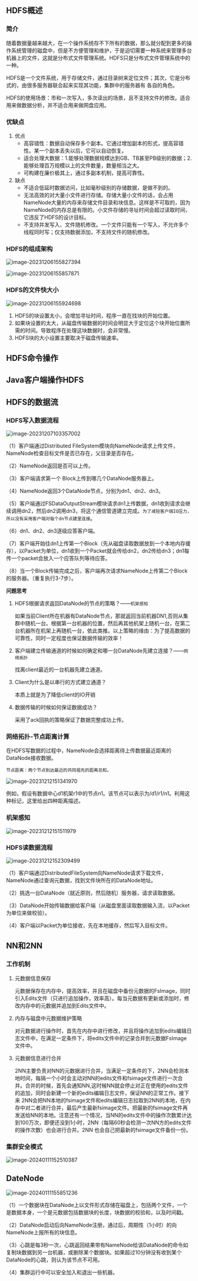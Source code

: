 ## HDFS概述

### 简介

随着数据量越来越大，在一个操作系统存不下所有的数据，那么就分配到更多的操作系统管理的磁盘中，但是不方便管理和维护，于是迫切需要一种系统来管理多台机器上的文件，这就是分布式文件管理系统。HDFS只是分布式文件管理系统中的一种。

HDFS是一个文件系统，用于存储文件，通过目录树来定位文件；其次，它是分布式的，由很多服务器联合起来实现其功能，集群中的服务器有 各自的角色。

HDFS的使用场景：市和一次写入，多次读出的场景，且不支持文件的修改。适合用来做数据分析，并不适合用来做网盘应用。

### 优缺点

1. 优点
   * 高容错性：数据自动保存多个副本。它通过增加副本的形式，提高容错性。某一个副本丢失以后，它可以自动恢复。
   * 适合处理大数据：1.能够处理数据规模达到GB、TB甚至PB级别的数据；2.能够处理百万规模以上的文件数量，数量相当之大。
   * 可构建在廉价极其上，通过多副本机制，提高可靠性。
2. 缺点
   * 不适合低延时数据访问，比如毫秒级别的存储数据，是做不到的。
   * 无法高效的对大量小文件进行存储。存储大量小文件的话，会占用NameNode大量的内存来存储文件目录和块信息。这样是不可取的，因为NameNode的内存总是有限的。小文件存储的寻址时间会超过读取时间，它违反了HDFS的设计目标。
   * 不支持并发写入、文件随机修改。一个文件只能有一个写入，不允许多个线程同时写；仅支持数据添加，不支持文件的随机修改。

### HDFS的组成架构

![image-20231206155827394](./hdfs.assets/image-20231206155827394.png)

![image-20231206155857871](./hdfs.assets/image-20231206155857871.png)

### HDFS的文件快大小

![image-20231206155924698](./hdfs.assets/image-20231206155924698.png)

1. HDFS的块设置太小，会增加寻址时间，程序一直在找块的开始位置。
2. 如果块设置的太大，从磁盘传输数据的时间会明显大于定位这个块开始位置所需的时间。导致程序在处理这块数据时，会非常慢。
3. HDFS块的大小设置主要取决于磁盘传输速率。

## HDFS命令操作

## Java客户端操作HDFS

## HDFS的数据流

### HDFS写入数据流程

![image-20231207103357002](./hdfs.assets/image-20231207103357002.png)

（1）客户端通过Distributed FileSystem模块向NameNode请求上传文件，NameNode检查目标文件是否已存在，父目录是否存在。

（2）NameNode返回是否可以上传。

（3）客户端请求第一个 Block上传到哪几个DataNode服务器上。

（4）NameNode返回3个DataNode节点，分别为dn1、dn2、dn3。

（5）客户端通过FSDataOutputStream模块请求dn1上传数据，dn1收到请求会继续调用dn2，然后dn2调用dn3，将这个通信管道建立完成。`为了减轻客户端IO压力，所以没有采用客户端对每个dn节点建里连接`。

（6）dn1、dn2、dn3逐级应答客户端。

（7）客户端开始往dn1上传第一个Block（先从磁盘读取数据放到一个本地内存缓存），以Packet为单位，dn1收到一个Packet就会传给dn2，dn2传给dn3；dn1每传一个packet会放入一个应答队列等待应答。

（8）当一个Block传输完成之后，客户端再次请求NameNode上传第二个Block的服务器。（重复执行3-7步）。

**问题思考**

1. HDFS根据请求返回DataNode的节点的策略？——`机架感知`

   如果当前Client所在机器有DataNode节点，那就返回当前机器DN1,否则从集群中随机一台。根据第一台机器的位置，然后再其他机架上随机一台，在第二台机器所在机架上再随机一台，依此类推。以上策略的缘由：为了提高数据的可靠性，同时一定程度也保证数据传输的效率！

2. 客户端建立传输通道的时候如何确定和哪一台DataNode先建立连接？——`网络拓扑`

   找离client最近的一台机器先建立通道。

3. Client为什么是以串行的方式建立通道？

   本质上就是为了降低client的IO开销

4. 数据传输的时候如何保证数据成功？

   采用了ack回执的策略保证了数据完整成功上传。

### 网络拓扑-节点距离计算

在HDFS写数据的过程中，NameNode会选择距离待上传数据最近距离的DataNode接收数据。

`节点距离：两个节点到达最近的共同祖先的距离总和。`

![image-20231212151341970](./hdfs.assets/image-20231212151341970.png)

例如，假设有数据中心d1机架r1中的节点n1。该节点可以表示为/d1/r1/n1。利用这种标记，这里给出四种距离描述。

### 机架感知

![image-20231212151511979](./hdfs.assets/image-20231212151511979.png)

### HDFS读数据流程

![image-20231212152309499](./hdfs.assets/image-20231212152309499.png)

（1）客户端通过DistributedFileSystem向NameNode请求下载文件，NameNode通过查询元数据，找到文件块所在的DataNode地址。

（2）挑选一台DataNode（就近原则，然后随机）服务器，请求读取数据。

（3）DataNode开始传输数据给客户端（从磁盘里面读取数据输入流，以Packet为单位来做校验）。

（4）客户端以Packet为单位接收，先在本地缓存，然后写入目标文件。

## NN和2NN

### 工作机制

1. 元数据信息保存

   元数据保存在内存中，提高效率，并且在磁盘中备份元数据的FsImage，同时引入Edits文件（只进行追加操作，效率高）。每当元数据有更新或添加时，修改内存中的元数据并追加到Edits文件中。

2. 内存与磁盘中元数据维护策略

   对元数据进行操作时，首先在内存中进行修改，并且将操作追加到edits编辑日志文件中，在满足一定条件下，将edits文件中的记录合并到元数据FsImage文件中。

3. 元数据信息进行合并

   2NN主要负责对NN的元数据进行合并，当满足一定条件的下，2NN会检测本地时间，每隔一个小时会主动对NN的edits文件和fsimage文件进行一次合并。合并的时候，首先会通知NN,这时候NN就会停止对正在使用的edits文件的追加，同时会新建一个新的edits编辑日志文件，保证NN的正常工作。接下来 2NN会把NN本地的fsimage文件和edits编辑日志拉取到2NN的本地，在内存中对二者进行合并，最后产生最新fsimage文件。把最新的fsimage文件再发送给NN的本地。注意还有一个情况，当NN的edits文件中的操作次数累计达到100万次，即便还没到1小时，2NN（每隔60秒会检测一次NN方的edits文件的操作次数）也会进行合并。2NN 也会自己把最新的fsimage文件备份一份。

### 集群安全模式

![image-20240111152510387](./hdfs.assets/image-20240111152510387.png)

## DateNode

![image-20240111155851236](./hdfs.assets/image-20240111155851236.png)

（1）一个数据块在DataNode上以文件形式存储在磁盘上，包括两个文件，一个是数据本身，一个是元数据包括数据块的长度，块数据的校验和，以及时间戳。

（2）DataNode启动后向NameNode注册，通过后，周期性（1小时）的向NameNode上报所有的块信息。

（3）心跳是每3秒一次，心跳返回结果带有NameNode给该DataNode的命令如复制块数据到另一台机器，或删除某个数据块。如果超过10分钟没有收到某个DataNode的心跳，则认为该节点不可用。

（4）集群运行中可以安全加入和退出一些机器。
